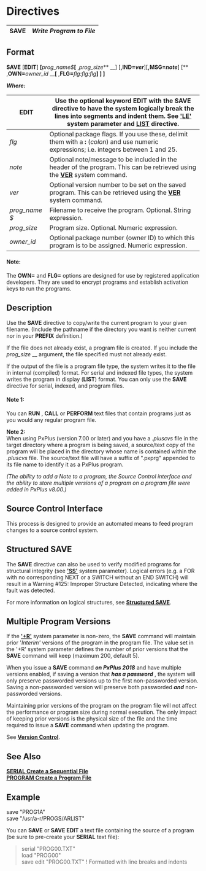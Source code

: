 # Directives 

**SAVE** |  **_Write Program to File_**  
---|---  
  
##  Format

**SAVE** [**EDIT**] **[**_prog_name$_**[** ,_prog_size_** __] [**,**IND=**_ver_**][**,**MSG=**_note_**] [** ,**OWN=**_owner_id_ __**[** ,**FLG=**_flg:flg:flg_**] ] ]**

**_Where:_**

**EDIT** |  Use the optional keyword **EDIT** with the **SAVE** directive to have the system logically break the lines into segments and indent them. See [**'LE'**](../parameters/le.md) system parameter and [**LIST**](list.md) directive.  
---|---  
_flg_ |  Optional package flags. If you use these, delimit them with a **:** (_colon_) and use numeric expressions; i.e. integers between 1 and 25.  
_note_ |  Optional note/message to be included in the header of the program. This can be retrieved using the **[VER](../commands/version.md)** system command.  
_ver_ |  Optional version number to be set on the saved program. This can be retrieved using the **[VER](../commands/version.md)** system command.  
_prog_name_ _$_ |  Filename to receive the program. Optional. String expression.  
_prog_size_ |  Program size. Optional. Numeric expression.  
_owner_id_ |  Optional package number (owner ID) to which this program is to be assigned. Numeric expression.  
  
#### **Note:**  
The **OWN=** and **FLG=** options are designed for use by registered application developers. They are used to encrypt programs and establish activation keys to run the programs.

##  Description

Use the **SAVE** directive to copy/write the current program to your given filename. (Include the pathname if the directory you want is neither current nor in your **PREFIX** definition.)

If the file does not already exist, a program file is created. If you include the _prog_size_ __ argument, the file specified must not already exist.

If the output of the file is a program file type, the system writes it to the file in internal (compiled) format. For serial and indexed file types, the system writes the program in display (**LIST**) format. You can only use the **SAVE** directive for serial, indexed, and program files.

#### **Note 1:**  
You can **RUN** , **CALL** or **PERFORM** text files that contain programs just as you would any regular program file.  
  
**Note 2:**  
When using PxPlus (version 7.00 or later) and you have a _.pluscvs_ file in the target directory where a program is being saved, a source/text copy of the program will be placed in the directory whose name is contained within the _.pluscvs_ file. The source/text file will have a suffix of ".pxprg" appended to its file name to identify it as a PxPlus program.

_(The ability to add a Note to a program, the Source Control interface and the ability to store multiple versions of a program on a program file were added in PxPlus v8.00.)_

## Source Control Interface

This process is designed to provide an automated means to feed program changes to a source control system.

## Structured SAVE

The **SAVE** directive can also be used to verify modified programs for structural integrity (see **['SS'](../parameters/ss.md)** system parameter). Logical errors (e.g. a FOR with no corresponding NEXT or a SWITCH without an END SWITCH) will result in a Warning #125: Improper Structure Detected, indicating where the fault was detected.

For more information on logical structures, see **[Structured SAVE](../PxPlus%20User%20Guide/Development%20Tools/Error%20Handling%20and%20Debugging/Structured%20SAVE.md)**.

##  Multiple Program Versions

If the [**'+R'**](../parameters/plusr.md) system parameter is non-zero, the **SAVE** command will maintain prior '_Interim'_ versions of the program in the program file. The value set in the '+R' system parameter defines the number of prior versions that the **SAVE** command will keep (maximum 200, default 5).

When you issue a **SAVE** command **_on PxPlus 2018_** and have multiple versions enabled, if saving a version that **_has a password_** , the system will only preserve passworded versions up to the first non-passworded version. Saving a non-passworded version will preserve both passworded **_and_** non-passworded versions.

Maintaining prior versions of the program on the program file will not affect the performance or program size during normal execution. The only impact of keeping prior versions is the physical size of the file and the time required to issue a **SAVE** command when updating the program.

See **[Version Control](../PxPlus%20User%20Guide/Development%20Tools/Writing%20and%20Modifying%20Program%20Code/Version%20Control.md)**.

##  See Also

[**SERIAL Create a Sequential File**](serial.md)  
[**PROGRAM Create a Program File**](program.md)

##  Example

save "PROG1A"  
save "/usr/a-r/PROGS/ARLIST"

You can **SAVE** or **SAVE EDIT** a text file containing the source of a program (be sure to pre-create your **SERIAL** text file):

> serial "PROG00.TXT"  
>  load "PROG00"  
>  save edit "PROG00.TXT" ! Formatted with line breaks and indents
